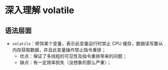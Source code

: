 # 深入理解 volatile

## 语法层面

- `volatile`：修饰某个变量，表示此变量运行时禁止 CPU 缓存，数据读写要从内存获取数据，并且此变量操作禁止指令重排；
	- 优点：保证了多线程的可见性及指令重排带来的问题；
	- 缺点：有一定效率损失（没想象的那么严重）；